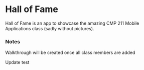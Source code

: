 # Hall of Fame
Hall of Fame is an app to showcase the amazing CMP 211 Mobile Applications class (sadly without pictures).

### Notes
Walkthrough will be created once all class members are added

Update test
